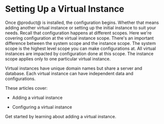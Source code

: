 # Setting Up a Virtual Instance [](id=setting-up-a-virtual-instance)

Once @product@ is installed, the configuration begins. Whether that means adding
another virtual instance or setting up the initial instance to suit your needs.
Recall that configuration happens at different scopes. Here we're covering
configuration at the virtual instance scope. There's an important difference
between the system scope and the instance scope. The system scope is the highest
level scope you can make configurations at. All virtual instances are impacted
by configuration done at this scope. The instance scope applies only to one
particular virtual instance. 

Virtual instances have unique domain names but share a server and database. Each
virtual instance can have independent data and configurations.

These articles cover:

- Adding a virtual instance

- Configuring a virtual instance

Get started by learning about adding a virtual instance.


